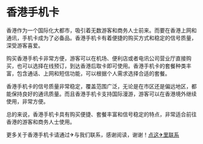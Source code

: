 # 香港手机卡

香港作为一个国际化大都市，吸引着无数游客和商务人士前来。而要在香港上网和通讯，手机卡成为了必备品。香港手机卡有着便捷的购买方式和稳定的信号质量，深受游客喜爱。

购买香港手机卡非常方便，游客可以在机场、便利店或者电讯公司营业厅直接购买，也可以选择在线预订，到达香港后取卡即可使用。香港手机卡的套餐种类丰富，包含通话、上网和短信功能，可以根据个人需求选择合适的套餐。

香港手机卡的信号质量非常稳定，覆盖范围广泛，无论是在市区还是偏远地区，都能保持良好的通讯质量。而且香港手机卡支持国际漫游，游客可以在香港境外继续使用，非常方便。

总的来说，香港手机卡具有购买便捷、套餐丰富和信号稳定的特点，非常适合前往香港的游客和商务人士使用。

更多关于香港手机卡请通过✈与我们联系，感谢阅读，谢谢！[点这✈里联系](https://ww.k02.cc)